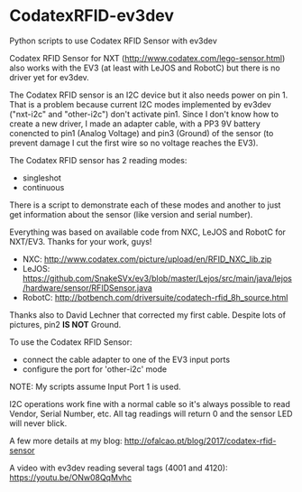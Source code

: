 # CodatexRFID-ev3dev
Python scripts to use Codatex RFID Sensor with ev3dev

Codatex RFID Sensor for NXT (http://www.codatex.com/lego-sensor.html) also works with the EV3 (at least with LeJOS and RobotC) but there is no driver yet for ev3dev.

The Codatex RFID sensor is an I2C device but it also needs power on pin 1. That is a problem because current I2C modes implemented by ev3dev ("nxt-i2c" and "other-i2c") don't activate pin1. Since I don't know how to create a new driver, I made an adapter cable, with a PP3 9V battery conencted to pin1 (Analog Voltage) and pin3 (Ground) of the sensor (to prevent damage I cut the first wire so no voltage reaches the EV3).

The Codatex RFID sensor has 2 reading modes:
- singleshot
- continuous

There is a script to demonstrate each of these modes and another to just get information about the sensor (like version and serial number).

Everything was based on available code from NXC, LeJOS and RobotC for NXT/EV3. Thanks for your work, guys!

- NXC:
 http://www.codatex.com/picture/upload/en/RFID_NXC_lib.zip
- LeJOS:
 https://github.com/SnakeSVx/ev3/blob/master/Lejos/src/main/java/lejos/hardware/sensor/RFIDSensor.java
- RobotC:
 http://botbench.com/driversuite/codatech-rfid_8h_source.html


Thanks also to David Lechner that corrected my first cable. Despite lots of pictures, pin2 **IS NOT** Ground.

To use the Codatex RFID Sensor:
- connect the cable adapter to one of the EV3 input ports
- configure the port for 'other-i2c' mode

NOTE: My scripts assume Input Port 1 is used.

I2C operations work fine with a normal cable so it's always possible to read Vendor, Serial Number, etc. All tag readings will return 0 and the sensor LED will never blick.

A few more details at my blog:
http://ofalcao.pt/blog/2017/codatex-rfid-sensor

A video with ev3dev reading several tags (4001 and 4120):
https://youtu.be/ONw08QqMvhc
